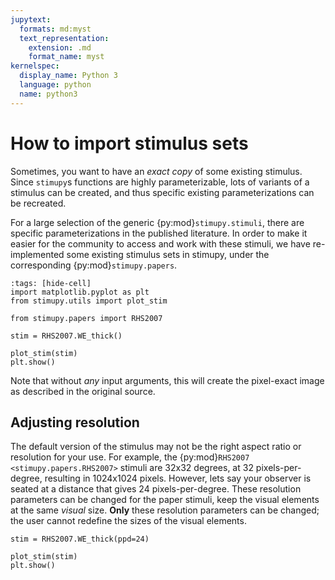 ```yaml
---
jupytext:
  formats: md:myst
  text_representation:
    extension: .md
    format_name: myst
kernelspec:
  display_name: Python 3
  language: python
  name: python3
---
```


# How to import stimulus sets

Sometimes, you want to have an *exact copy*
of some existing stimulus.
Since `stimupy`s functions are highly parameterizable,
lots of variants of a stimulus can be created,
and thus specific existing parameterizations can be recreated.

For a large selection of the generic {py:mod}`stimupy.stimuli`,
there are specific parameterizations in the published literature.
In order to make it easier for the community to access and work with these stimuli,
we have re-implemented some existing stimulus sets in stimupy,
under the corresponding {py:mod}`stimupy.papers`.

```{code-cell}
:tags: [hide-cell]
import matplotlib.pyplot as plt
from stimupy.utils import plot_stim
```

```{code-cell}
from stimupy.papers import RHS2007

stim = RHS2007.WE_thick()

plot_stim(stim)
plt.show()
```
Note that without *any* input arguments,
this will create the pixel-exact image as described in the original source.

## Adjusting resolution

The default version of the stimulus
may not be the right aspect ratio or resolution for your use.
For example, the {py:mod}`RHS2007 <stimupy.papers.RHS2007>` stimuli
are 32x32 degrees, at 32 pixels-per-degree, resulting in 1024x1024 pixels.
However, lets say your observer is seated at a distance that gives 24 pixels-per-degree.
These resolution parameters can be changed for the paper stimuli, keep the visual elements at the same *visual* size.
**Only** these resolution parameters can be changed;
the user cannot redefine the sizes of the visual elements.
```{code-cell}
stim = RHS2007.WE_thick(ppd=24)

plot_stim(stim)
plt.show()
```